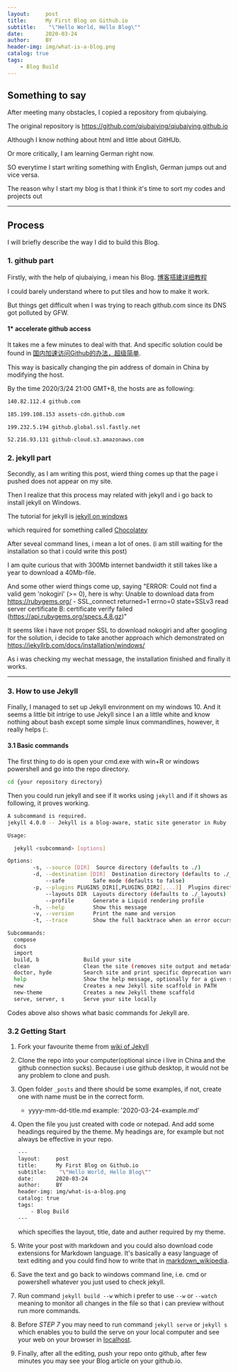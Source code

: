 ```yaml
---
layout:     post
title:      My First Blog on Github.io
subtitle:    "\"Hello World, Hello Blog\""
date:       2020-03-24
author:     BY
header-img: img/what-is-a-blog.png
catalog: true
tags:
    - Blog Build
---
```



## Something to say

After meeting many obstacles, I copied a repository from qiubaiying.

The original repository is <https://github.com/qiubaiying/qiubaiying.github.io>

Although I know nothing about html and little about GitHUb.

Or more critically, I am learning German right now.

SO everytime I start writing something with English, German jumps out and vice versa.

The reason why I start my blog is that I think it's time to sort my codes and projects out

---

## Process

I will briefly describe the way I did to build this Blog.

### 1. github part

Firstly, with the help of qiubaiying, i mean his Blog. [博客搭建详细教程](https://github.com/qiubaiying/qiubaiying.github.io/wiki/%E5%8D%9A%E5%AE%A2%E6%90%AD%E5%BB%BA%E8%AF%A6%E7%BB%86%E6%95%99%E7%A8%8B)

I could barely understand where to put tiles and how to make it work.

But things get difficult when I was trying to reach github.com since its DNS got polluted by GFW.

#### 1*  accelerate github access

It takes me a few minutes to deal with that. And specific solution could be found in [国内加速访问Github的办法，超级简单](https://zhuanlan.zhihu.com/p/65154116).  

This way is basically changing the pin address of domain in China by modifying the host.

By the time 2020/3/24 21:00 GMT+8, the hosts are as following:

```bash
140.82.112.4 github.com

185.199.108.153 assets-cdn.github.com

199.232.5.194 github.global.ssl.fastly.net

52.216.93.131 github-cloud.s3.amazonaws.com
```

### 2. jekyll part

Secondly, as I am writing this post, wierd thing comes up that the page i pushed does not appear on my site.

Then I realize that this process may related with jekyll and i go back to install jekyll on Windows.

The tutorial for jekyll is [jekyll on windows](http://jekyllcn.com/docs/windows/#installation)

which required for something called [Chocolatey](https://chocolatey.org/install)

After seveal command lines, i mean a lot of ones. (i am still waiting for the installation so that i could write this post)

I am quite curious that with 300Mb internet bandwidth it still takes like a year to download a 40Mb-file.

And some other wierd things come up, saying "ERROR:  Could not find a valid gem 'nokogiri' (>= 0), here is why:
          Unable to download data from <https://rubygems.org/> - SSL_connect returned=1 errno=0 state=SSLv3 read server certificate B: certificate verify failed (<https://api.rubygems.org/specs.4.8.gz>)"

It seems like i have not proper SSL to download nokogiri and after googling for the solution, i decide to take another approach which demonstrated on <https://jekyllrb.com/docs/installation/windows/>

As i was checking my wechat message, the installation finished and finally it works.

---

### 3. How to use Jekyll

Finally, I managed to set up Jekyll environment on my windows 10. And it seems a little bit intrige to use Jekyll since I an a little white and know nothing about bash except some simple linux commandlines, however, it really helps (:.

#### 3.1 Basic commands

The first thing to do is open your cmd.exe with win+R or windows powershell and go into the repo directory.

```bash
cd {your repository directory}
```

Then you could run jekyll and see if it works using `jekyll` and if it shows as following, it proves working.

```bash
A subcommand is required.
jekyll 4.0.0 -- Jekyll is a blog-aware, static site generator in Ruby

Usage:

  jekyll <subcommand> [options]

Options:
        -s, --source [DIR]  Source directory (defaults to ./)
        -d, --destination [DIR]  Destination directory (defaults to ./_site)
            --safe         Safe mode (defaults to false)
        -p, --plugins PLUGINS_DIR1[,PLUGINS_DIR2[,...]]  Plugins directory (defaults to ./_plugins)
            --layouts DIR  Layouts directory (defaults to ./_layouts)
            --profile      Generate a Liquid rendering profile
        -h, --help         Show this message
        -v, --version      Print the name and version
        -t, --trace        Show the full backtrace when an error occurs

Subcommands:
  compose
  docs
  import
  build, b              Build your site
  clean                 Clean the site (removes site output and metadata file) without building.
  doctor, hyde          Search site and print specific deprecation warnings
  help                  Show the help message, optionally for a given subcommand.
  new                   Creates a new Jekyll site scaffold in PATH
  new-theme             Creates a new Jekyll theme scaffold
  serve, server, s      Serve your site locally
```

Codes above also shows what basic commands for Jekyll are.

### 3.2 Getting Start

1. Fork your favourite theme from [wiki of Jekyll](https://github.com/jekyll/jekyll/wiki/sites)

2. Clone the repo into your computer(optional since i live in China and the github connection sucks). Because i use github desktop, it would not be any problem to clone and push.

3. Open folder `_posts` and there should be some examples, if not, create one with name must be in the correct form.

   * yyyy-mm-dd-title.md
    example: '2020-03-24-example.md'

4. Open the file you just created with code or notepad. And add some headings required by the theme. My headings are, for example but not always be effective in your repo.

    ```bash
    ---
    layout:     post
    title:      My First Blog on Github.io
    subtitle:    "\"Hello World, Hello Blog\""
    date:       2020-03-24
    author:     BY
    header-img: img/what-is-a-blog.png
    catalog: true
    tags:
        - Blog Build
    ---
    ```

    which specifies the layout, title, date and auther required by my theme.

5. Write your post with markdown and you could also download code extensions for Markdown language. It's basically a easy language of text editing and you could find how to write that in [markdown_wikipedia](en.wikipedia.org/wiki/Markdown).

6. Save the text and go back to windows command line, i.e. cmd or powershell whatever you just used to check jekyll.

7. Run command `jekyll build --w` which i prefer to use `--w` or `--watch` meaning to monitor all changes in the file so that i can preview without run more commands.

8. Before *STEP 7* you may need to run command `jekyll serve` or `jekyll s` which enables you to build the serve on your local computer and see your web on your browser in [localhost](http://localhost:4000).

9. Finally, after all the editing, push your repo onto github, after few minutes you may see your Blog article on your github.io.
